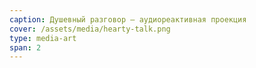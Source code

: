 ```yaml
---
caption: Душевный разговор — аудиореактивная проекция
cover: /assets/media/hearty-talk.png
type: media-art
span: 2
---
```


